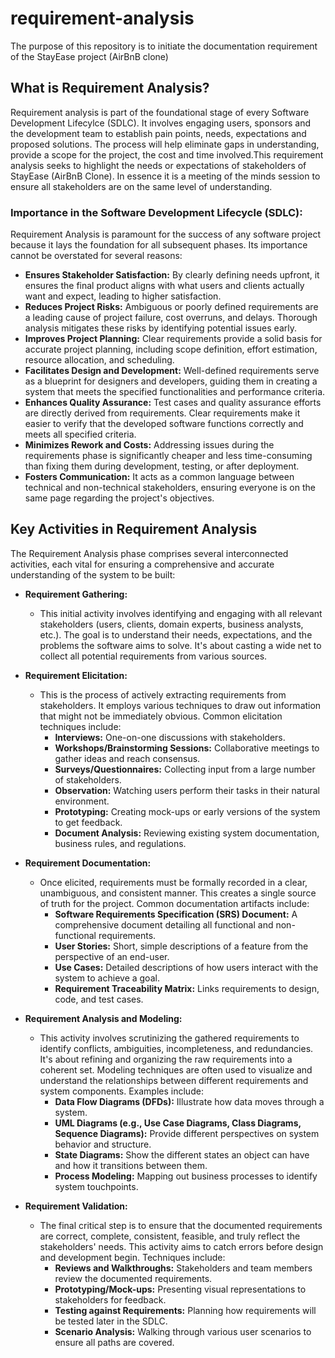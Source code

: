 # requirement-analysis

The purpose of this repository is to initiate the documentation requirement of the StayEase project (AirBnB clone)

## What is Requirement Analysis?

Requirement analysis is part of the foundational stage of every Software Development Lifecylce (SDLC). It involves engaging users, sponsors and the development team to establish pain points, needs, expectations and proposed solutions. The process will help eliminate gaps in understanding, provide a scope for the project, the cost and time involved.This requirement analysis seeks to highlight the needs or expectations of stakeholders of StayEase (AirBnB Clone). In essence it is a meeting of the minds session to ensure all stakeholders are on the same level of understanding.

### Importance in the Software Development Lifecycle (SDLC):

Requirement Analysis is paramount for the success of any software project because it lays the foundation for all subsequent phases. Its importance cannot be overstated for several reasons:

- **Ensures Stakeholder Satisfaction:** By clearly defining needs upfront, it ensures the final product aligns with what users and clients actually want and expect, leading to higher satisfaction.
- **Reduces Project Risks:** Ambiguous or poorly defined requirements are a leading cause of project failure, cost overruns, and delays. Thorough analysis mitigates these risks by identifying potential issues early.
- **Improves Project Planning:** Clear requirements provide a solid basis for accurate project planning, including scope definition, effort estimation, resource allocation, and scheduling.
- **Facilitates Design and Development:** Well-defined requirements serve as a blueprint for designers and developers, guiding them in creating a system that meets the specified functionalities and performance criteria.
- **Enhances Quality Assurance:** Test cases and quality assurance efforts are directly derived from requirements. Clear requirements make it easier to verify that the developed software functions correctly and meets all specified criteria.
- **Minimizes Rework and Costs:** Addressing issues during the requirements phase is significantly cheaper and less time-consuming than fixing them during development, testing, or after deployment.
- **Fosters Communication:** It acts as a common language between technical and non-technical stakeholders, ensuring everyone is on the same page regarding the project's objectives.

## Key Activities in Requirement Analysis

The Requirement Analysis phase comprises several interconnected activities, each vital for ensuring a comprehensive and accurate understanding of the system to be built:

- **Requirement Gathering:**

  - This initial activity involves identifying and engaging with all relevant stakeholders (users, clients, domain experts, business analysts, etc.). The goal is to understand their needs, expectations, and the problems the software aims to solve. It's about casting a wide net to collect all potential requirements from various sources.

- **Requirement Elicitation:**

  - This is the process of actively extracting requirements from stakeholders. It employs various techniques to draw out information that might not be immediately obvious. Common elicitation techniques include:
    - **Interviews:** One-on-one discussions with stakeholders.
    - **Workshops/Brainstorming Sessions:** Collaborative meetings to gather ideas and reach consensus.
    - **Surveys/Questionnaires:** Collecting input from a large number of stakeholders.
    - **Observation:** Watching users perform their tasks in their natural environment.
    - **Prototyping:** Creating mock-ups or early versions of the system to get feedback.
    - **Document Analysis:** Reviewing existing system documentation, business rules, and regulations.

- **Requirement Documentation:**

  - Once elicited, requirements must be formally recorded in a clear, unambiguous, and consistent manner. This creates a single source of truth for the project. Common documentation artifacts include:
    - **Software Requirements Specification (SRS) Document:** A comprehensive document detailing all functional and non-functional requirements.
    - **User Stories:** Short, simple descriptions of a feature from the perspective of an end-user.
    - **Use Cases:** Detailed descriptions of how users interact with the system to achieve a goal.
    - **Requirement Traceability Matrix:** Links requirements to design, code, and test cases.

- **Requirement Analysis and Modeling:**

  - This activity involves scrutinizing the gathered requirements to identify conflicts, ambiguities, incompleteness, and redundancies. It's about refining and organizing the raw requirements into a coherent set. Modeling techniques are often used to visualize and understand the relationships between different requirements and system components. Examples include:
    - **Data Flow Diagrams (DFDs):** Illustrate how data moves through a system.
    - **UML Diagrams (e.g., Use Case Diagrams, Class Diagrams, Sequence Diagrams):** Provide different perspectives on system behavior and structure.
    - **State Diagrams:** Show the different states an object can have and how it transitions between them.
    - **Process Modeling:** Mapping out business processes to identify system touchpoints.

- **Requirement Validation:**
  - The final critical step is to ensure that the documented requirements are correct, complete, consistent, feasible, and truly reflect the stakeholders' needs. This activity aims to catch errors before design and development begin. Techniques include:
    - **Reviews and Walkthroughs:** Stakeholders and team members review the documented requirements.
    - **Prototyping/Mock-ups:** Presenting visual representations to stakeholders for feedback.
    - **Testing against Requirements:** Planning how requirements will be tested later in the SDLC.
    - **Scenario Analysis:** Walking through various user scenarios to ensure all paths are covered.
